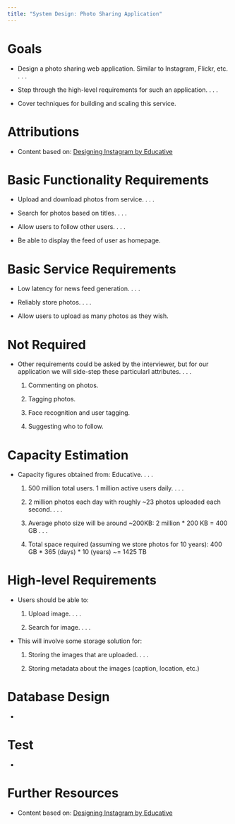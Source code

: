 ```yaml
---
title: "System Design: Photo Sharing Application"
---
```


# Goals

- Design a photo sharing web application. Similar to Instagram, Flickr, etc.
. . .

- Step through the high-level requirements for such an application.
. . .

- Cover techniques for building and scaling this service.

# Attributions

- Content based on: 
[Designing Instagram by Educative](https://www.educative.io/collection/page/5668639101419520/5649050225344512/5673385510043648)

# Basic Functionality Requirements

- Upload and download photos from service.
. . .

- Search for photos based on titles.
. . .

- Allow users to follow other users.
. . .

- Be able to display the feed of user as homepage.

# Basic Service Requirements

- Low latency for news feed generation.
. . .

- Reliably store photos.
. . .

- Allow users to upload as many photos as they wish.

# Not Required
- Other requirements could be asked by the interviewer, but for our
  application we will side-step these particularl attributes.
. . .

    1. Commenting on photos. 

    2. Tagging photos.

    3. Face recognition and user tagging.

    4. Suggesting who to follow.

# Capacity Estimation

- Capacity figures obtained from: Educative.
. . .

    1. 500 million total users. 1 million active users daily.
. . . 

    2. 2 million photos each day with roughly ~23 photos uploaded each second.
. . .

    3. Average photo size will be around ~200KB:
        2 million * 200 KB = 400 GB
. . .
        
    4. Total space required (assuming we store photos for 10 years):
        400 GB * 365 (days) * 10 (years) ~= 1425 TB

# High-level Requirements

- Users should be able to:

    1. Upload image.
. . .

    2. Search for image.
. . .


- This will involve some storage solution for:

    1. Storing the images that are uploaded.
. . .

    2. Storing metadata about the images (caption, location, etc.)

# Database Design

- 


# Test

-

# Further Resources 

- Content based on: 
[Designing Instagram by Educative](https://www.educative.io/collection/page/5668639101419520/5649050225344512/5673385510043648)

